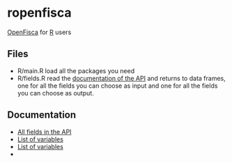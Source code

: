 ropenfisca
==========

[OpenFisca](openfisca.fr) for [R](http://cran.r-project.org/) users

## Files
* R/main.R load all the packages you need
* R/fields.R read the [documentation of the API](http://api.openfisca.fr/api/1/fields) and returns to data frames, one for all the fields you can choose as input and one for all the fields you can choose as output.

## Documentation
* [All fields in the API](http://api.openfisca.fr/api/1/fields)
* [List of variables](http://nbviewer.ipython.org/github/openfisca/openfisca-web-notebook/blob/master/liste-des-variables.ipynb)
* [List of variables](http://www.openfisca.fr/variables)
* 


